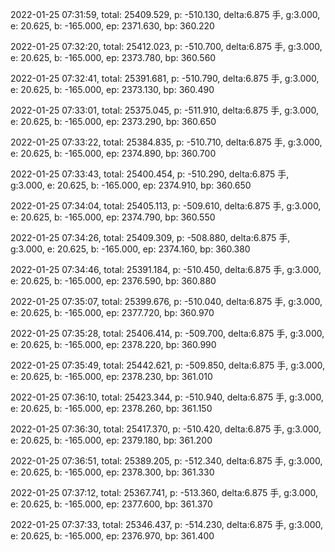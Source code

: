 2022-01-25 07:31:59, total: 25409.529, p: -510.130, delta:6.875 手, g:3.000, e: 20.625, b: -165.000, ep: 2371.630, bp: 360.220

2022-01-25 07:32:20, total: 25412.023, p: -510.700, delta:6.875 手, g:3.000, e: 20.625, b: -165.000, ep: 2373.780, bp: 360.560

2022-01-25 07:32:41, total: 25391.681, p: -510.790, delta:6.875 手, g:3.000, e: 20.625, b: -165.000, ep: 2373.130, bp: 360.490

2022-01-25 07:33:01, total: 25375.045, p: -511.910, delta:6.875 手, g:3.000, e: 20.625, b: -165.000, ep: 2373.290, bp: 360.650

2022-01-25 07:33:22, total: 25384.835, p: -510.710, delta:6.875 手, g:3.000, e: 20.625, b: -165.000, ep: 2374.890, bp: 360.700

2022-01-25 07:33:43, total: 25400.454, p: -510.290, delta:6.875 手, g:3.000, e: 20.625, b: -165.000, ep: 2374.910, bp: 360.650

2022-01-25 07:34:04, total: 25405.113, p: -509.610, delta:6.875 手, g:3.000, e: 20.625, b: -165.000, ep: 2374.790, bp: 360.550

2022-01-25 07:34:26, total: 25409.309, p: -508.880, delta:6.875 手, g:3.000, e: 20.625, b: -165.000, ep: 2374.160, bp: 360.380

2022-01-25 07:34:46, total: 25391.184, p: -510.450, delta:6.875 手, g:3.000, e: 20.625, b: -165.000, ep: 2376.590, bp: 360.880

2022-01-25 07:35:07, total: 25399.676, p: -510.040, delta:6.875 手, g:3.000, e: 20.625, b: -165.000, ep: 2377.720, bp: 360.970

2022-01-25 07:35:28, total: 25406.414, p: -509.700, delta:6.875 手, g:3.000, e: 20.625, b: -165.000, ep: 2378.220, bp: 360.990

2022-01-25 07:35:49, total: 25442.621, p: -509.850, delta:6.875 手, g:3.000, e: 20.625, b: -165.000, ep: 2378.230, bp: 361.010

2022-01-25 07:36:10, total: 25423.344, p: -510.940, delta:6.875 手, g:3.000, e: 20.625, b: -165.000, ep: 2378.260, bp: 361.150

2022-01-25 07:36:30, total: 25417.370, p: -510.420, delta:6.875 手, g:3.000, e: 20.625, b: -165.000, ep: 2379.180, bp: 361.200

2022-01-25 07:36:51, total: 25389.205, p: -512.340, delta:6.875 手, g:3.000, e: 20.625, b: -165.000, ep: 2378.300, bp: 361.330

2022-01-25 07:37:12, total: 25367.741, p: -513.360, delta:6.875 手, g:3.000, e: 20.625, b: -165.000, ep: 2377.600, bp: 361.370

2022-01-25 07:37:33, total: 25346.437, p: -514.230, delta:6.875 手, g:3.000, e: 20.625, b: -165.000, ep: 2376.970, bp: 361.400